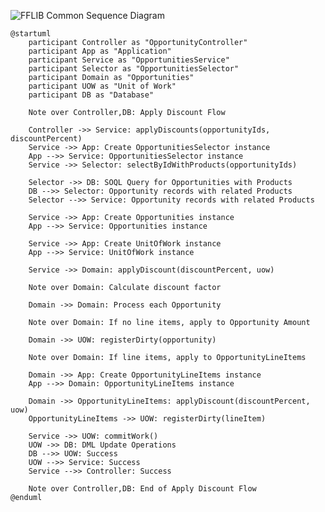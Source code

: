 ![FFLIB Common Sequence Diagram](https://www.plantuml.com/plantuml/png/ZPH1Zzem48Nl-okUzWGI_04Egrr8Ao7HiYk4EBlEf6iryKIsiuX_tuo25OBJXXD8yxvva-UnNtrGBZHL-LItlqQRMjc03TlWk2p9GNayx-kQMv4ruT9Ndfy0u9Pwgsk8lFqjZLR1i4r51t9VHjDTNqF-MXWZIjA1NOh4IifaN2bZKo9L7lSdYEpO2i05Jkp-ZFHRGqIP2kgNyksGei1F3WJ-8dSJs29Rho09N90PhxbfwUybdpkYrs7vyXB3M4494FL-ndtWszmla5yhx-GqsJ2NNX6MHcAumiQH2eJHY62i3yfg4bJaM0u6c8I6Vb6nWYVvjsxdF9dm-UuuRtJo1Tt0NPVOMzf8LeVznmuV3RaB2dR3GN1kUo8s5Rv5i1nEq1CNEDBiyYldg5I1yY4VkV7lVx39u_bFvpukdZAHTTqNignJ3hroedrtP-vsSNQtUWiqV9xVhtz4DwhKZUI5YA5GadRls4a7Xcsqchm7AVrvUn0zb3fj2rX6QIp11AhyeXiRWGT7-LR946FkSl5NSFJR-40kCovSRfTsFc4-vRnhwriffzxfkYJG-9b6_oaaDHmb7Zjf0AFqlp8ihu9vicGzeRcgJ92Ld7KoUOJZUv3zsE5Ovrqqv5GmR0TNl-jnQBGiJSI7In-hGtjHz0zmB_h_M_xDvk1Yz4b_9PitLVaN)

```plantuml
@startuml
    participant Controller as "OpportunityController"
    participant App as "Application"
    participant Service as "OpportunitiesService"
    participant Selector as "OpportunitiesSelector"
    participant Domain as "Opportunities"
    participant UOW as "Unit of Work"
    participant DB as "Database"

    Note over Controller,DB: Apply Discount Flow

    Controller ->> Service: applyDiscounts(opportunityIds, discountPercent)
    Service ->> App: Create OpportunitiesSelector instance
    App -->> Service: OpportunitiesSelector instance
    Service ->> Selector: selectByIdWithProducts(opportunityIds)
    
    Selector ->> DB: SOQL Query for Opportunities with Products
    DB -->> Selector: Opportunity records with related Products
    Selector -->> Service: Opportunity records with related Products
    
    Service ->> App: Create Opportunities instance
    App -->> Service: Opportunities instance
    
    Service ->> App: Create UnitOfWork instance
    App -->> Service: UnitOfWork instance
    
    Service ->> Domain: applyDiscount(discountPercent, uow)

    Note over Domain: Calculate discount factor
    
    Domain ->> Domain: Process each Opportunity
    
    Note over Domain: If no line items, apply to Opportunity Amount
    
    Domain ->> UOW: registerDirty(opportunity)
    
    Note over Domain: If line items, apply to OpportunityLineItems
    
    Domain ->> App: Create OpportunityLineItems instance
    App -->> Domain: OpportunityLineItems instance
    
    Domain ->> OpportunityLineItems: applyDiscount(discountPercent, uow)
    OpportunityLineItems ->> UOW: registerDirty(lineItem)
    
    Service ->> UOW: commitWork()
    UOW ->> DB: DML Update Operations
    DB -->> UOW: Success
    UOW -->> Service: Success
    Service -->> Controller: Success

    Note over Controller,DB: End of Apply Discount Flow
@enduml
```
